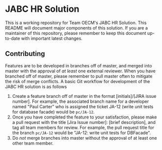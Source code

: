 # JABC HR Solution

This is a working repository for Team OECM's JABC HR Solution. This README will document major components of this solution. If you are a maintainer of this repository, please remember to keep this document up-to-date with important latest changes.

## Contributing

Features are to be developed in branches off of master, and merged into master with the approval of _at least_ one external reviewer. When you have branched off of master, please remember to pull master often to mitigate the risk of merge conflicts. A basic Git workflow for development of the JABC HR solution is as follows

1. Create a feature branch off of master in the format [initials]/[JIRA issue number]. For example, the associated branch name for a developer named "Paul Carter" who is assigned the ticket JA-12 (write unit tests for database facade) would be `pc/JA-12`.
2. Once you have completed the feature to your satisfaction, please make a pull request with the title [Jira Issue number]: [brief description], and tag all team members for review. For example, the pull request title for the branch `pc/JA-12` would be "JA-12: write unit tests for DBFacade".
3. Do _not_ merge branches into master without the approval of at least one other team member.
